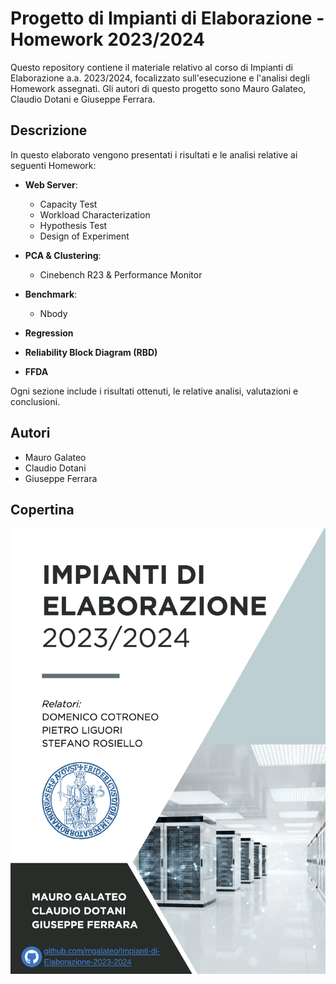 # Progetto di Impianti di Elaborazione - Homework 2023/2024

Questo repository contiene il materiale relativo al corso di Impianti di Elaborazione a.a. 2023/2024, focalizzato sull'esecuzione e l'analisi degli Homework assegnati. Gli autori di questo progetto sono Mauro Galateo, Claudio Dotani e Giuseppe Ferrara.

## Descrizione

In questo elaborato vengono presentati i risultati e le analisi relative ai seguenti Homework:

- **Web Server**:
  - Capacity Test
  - Workload Characterization
  - Hypothesis Test
  - Design of Experiment

- **PCA & Clustering**:
  - Cinebench R23 & Performance Monitor

- **Benchmark**:
  - Nbody

- **Regression**

- **Reliability Block Diagram (RBD)**

- **FFDA**

Ogni sezione include i risultati ottenuti, le relative analisi, valutazioni e conclusioni.

## Autori

- Mauro Galateo
- Claudio Dotani
- Giuseppe Ferrara

## Copertina

![Copertina](https://raw.githubusercontent.com/mgalateo/Impianti-di-Elaborazione-2023-2024/main/Tesina/CopertinaPNG.png?token=GHSAT0AAAAAACOE5JM7PNVYJKBGBOJMCO7UZPGFGFQ)

